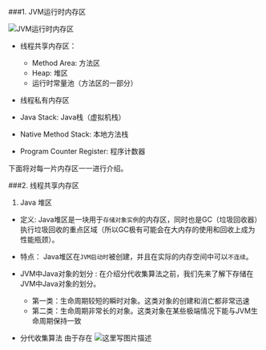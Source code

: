 ﻿###1. JVM运行时内存区


 ![JVM运行时内存区](https://img-blog.csdn.net/20180530205418318?watermark/2/text/aHR0cHM6Ly9ibG9nLmNzZG4ubmV0L0NTX2Zsb3dlcjQ5NQ==/font/5a6L5L2T/fontsize/400/fill/I0JBQkFCMA==/dissolve/70)
	 
	 

 - 线程共享内存区：

   - Method Area: 方法区
   - Heap: 堆区
   - 运行时常量池（方法区的一部分）
 - 线程私有内存区
  - Java Stack: Java栈（虚拟机栈）
  - Native Method Stack: 本地方法栈
  - Program Counter Register: 程序计数器
  
下面将对每一片内存区一一进行介绍。


###2. 线程共享内存区
 1. Java 堆区
      

   - 定义: 
	   Java堆区是一块用于`存储对象实例`的内存区，同时也是GC（垃圾回收器）执行垃圾回收的重点区域（所以GC极有可能会在大内存的使用和回收上成为性能瓶颈）。
	   
   -  特点：
   Java堆区在`JVM启动时`被创建，并且在实际的内存空间中可以`不连续`。
   
 - JVM中Java对象的划分 : 
	 在介绍分代收集算法之前，我们先来了解下存储在JVM中Java对象的划分。
	 
	  - 第一类：生命周期较短的瞬时对象。这类对象的创建和消亡都非常迅速
	  - 第二类：生命周期非常长的对象。这类对象在某些极端情况下能与JVM生命周期保持一致
	  
  - 分代收集算法 
	  由于存在
	  ![这里写图片描述](https://img-blog.csdn.net/20180530215101917?watermark/2/text/aHR0cHM6Ly9ibG9nLmNzZG4ubmV0L0NTX2Zsb3dlcjQ5NQ==/font/5a6L5L2T/fontsize/400/fill/I0JBQkFCMA==/dissolve/70)
	 	 

	